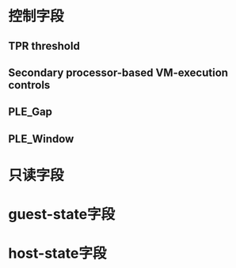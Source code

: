 
# 控制字段

## TPR threshold



## Secondary processor-based VM-execution controls

## PLE_Gap

## PLE_Window


# 只读字段

# guest-state字段

# host-state字段